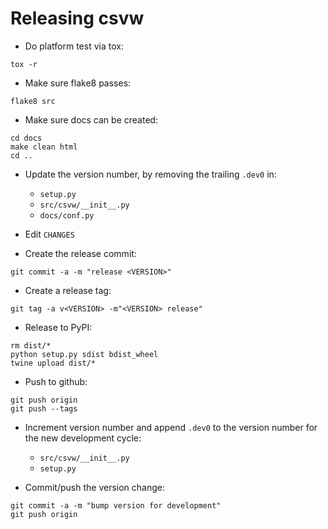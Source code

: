 
Releasing csvw
==============

- Do platform test via tox:
```
tox -r
```

- Make sure flake8 passes:
```
flake8 src
```

- Make sure docs can be created:
```shell
cd docs
make clean html
cd ..
```

- Update the version number, by removing the trailing `.dev0` in:
  - `setup.py`
  - `src/csvw/__init__.py`
  - `docs/conf.py`

- Edit `CHANGES`

- Create the release commit:
```shell
git commit -a -m "release <VERSION>"
```

- Create a release tag:
```
git tag -a v<VERSION> -m"<VERSION> release"
```

- Release to PyPI:
```shell
rm dist/*
python setup.py sdist bdist_wheel
twine upload dist/*
```

- Push to github:
```
git push origin
git push --tags
```

- Increment version number and append `.dev0` to the version number for the new development cycle:
  - `src/csvw/__init__.py`
  - `setup.py`

- Commit/push the version change:
```shell
git commit -a -m "bump version for development"
git push origin
```
